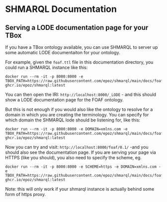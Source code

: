 # SHMARQL Documentation

## Serving a LODE documentation page for your TBox

If you have a TBox ontology available, you can use SHMARQL to server up some automatic LODE documentaiton for your ontology.

For example, given the `foaf.ttl` file in this documentation directory, you could run a SHMARQL instance like this:

```
docker run --rm -it -p 8000:8000 -e TBOX_PATH=https://raw.githubusercontent.com/epoz/shmarql/main/docs/foaf.ttl ghcr.io/epoz/shmarql:latest
```

You can then open the IRI: `http://localhost:8000/_LODE` - and this should show a LODE documentation page for the FOAF ontology.

But this is not enough if you would also like the ontology to resolve for a domain in which you are creating the terminology.
You can specify for which domain the SHMARQL lode should be listening for, like this:

```
docker run --rm -it -p 8000:8000 -e DOMAIN=xmlns.com -e TBOX_PATH=https://raw.githubusercontent.com/epoz/shmarql/main/docs/foaf.ttl ghcr.io/epoz/shmarql:latest
```

Now you can try and visit: `http://localhost:8000/foaf/0.1/` -and you should also see the documentation page. If you are serving your page via HTTPS (like you should), you also need to specify the scheme, eg.

```
docker run --rm -it -p 8000:8000 -e SCHEME=https -e DOMAIN=xmlns.com -e TBOX_PATH=https://raw.githubusercontent.com/epoz/shmarql/main/docs/foaf.ttl ghcr.io/epoz/shmarql:latest
```

Note: this will only work if your shmarql instance is actually behind some form of https proxy.
